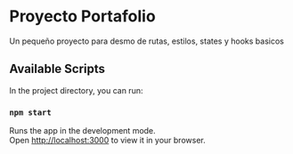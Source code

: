 # Proyecto Portafolio

Un pequeño proyecto para desmo de rutas, estilos, states y hooks basicos

## Available Scripts

In the project directory, you can run:

### `npm start`

Runs the app in the development mode.\
Open [http://localhost:3000](http://localhost:3000) to view it in your browser.
